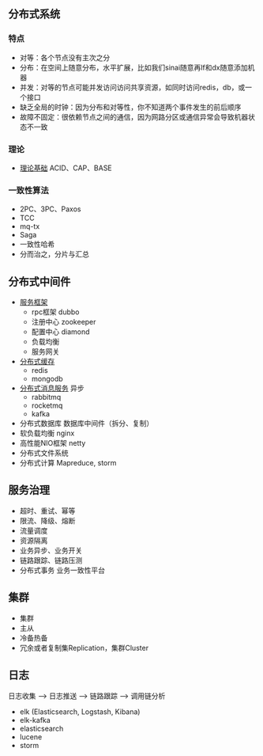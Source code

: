 ## 分布式系统

### 特点
* 对等：各个节点没有主次之分
* 分布：在空间上随意分布，水平扩展，比如我们sinai随意再lf和dx随意添加机器
* 并发：对等的节点可能并发访问访问共享资源，如同时访问redis，db，或一个接口
* 缺乏全局的时钟：因为分布和对等性，你不知道两个事件发生的前后顺序
* 故障不固定：很依赖节点之间的通信，因为网路分区或通信异常会导致机器状态不一致

### 理论
* [理论基础](30-distributed/10-theme.md) ACID、CAP、BASE

### 一致性算法
* 2PC、3PC、Paxos
* TCC
* mq-tx
* Saga
* 一致性哈希
* 分而治之，分片与汇总

## 分布式中间件
* [服务框架](/docs/30-distributed/20-service.md)
  * rpc框架 dubbo
  * 注册中心 zookeeper
  * 配置中心 diamond
  * 负载均衡
  * 服务网关
* [分布式缓存](/docs/30-distributed/60-cache.md)
  * redis
  * mongodb
* [分布式消息服务](/docs/30-distributed/50-mq.md) 异步
  * rabbitmq
  * rocketmq
  * kafka
* 分布式数据库 数据库中间件（拆分、复制）
* 软负载均衡 nginx
* 高性能NIO框架 netty
* 分布式文件系统
* 分布式计算 Mapreduce, storm

## 服务治理
* 超时、重试、幂等
* 限流、降级、熔断
* 流量调度
* 资源隔离
* 业务异步、业务开关
* 链路跟踪、链路压测
* 分布式事务 业务一致性平台

## 集群
* 集群
* 主从
* 冷备热备
* 冗余或者复制集Replication，集群Cluster

## 日志
日志收集 --> 日志推送 --> 链路跟踪 --> 调用链分析
* elk (Elasticsearch, Logstash, Kibana)
* elk-kafka
* elasticsearch
* lucene
* storm